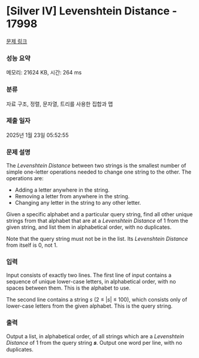 # [Silver IV] Levenshtein Distance - 17998 

[문제 링크](https://www.acmicpc.net/problem/17998) 

### 성능 요약

메모리: 21624 KB, 시간: 264 ms

### 분류

자료 구조, 정렬, 문자열, 트리를 사용한 집합과 맵

### 제출 일자

2025년 1월 23일 05:52:55

### 문제 설명

<p>The <em>Levenshtein Distance</em> between two strings is the smallest number of simple one-letter operations needed to change one string to the other. The operations are:</p>

<ul>
	<li>Adding a letter anywhere in the string.</li>
	<li>Removing a letter from anywhere in the string.</li>
	<li>Changing any letter in the string to any other letter.</li>
</ul>

<p>Given a specific alphabet and a particular query string, find all other unique strings from that alphabet that are at a <em>Levenshtein Distance</em> of 1 from the given string, and list them in alphabetical order, with no duplicates.</p>

<p>Note that the query string must not be in the list. Its <em>Levenshtein Distance</em> from itself is 0, not 1.</p>

### 입력 

 <p>Input consists of exactly two lines. The first line of input contains a sequence of unique lower-case letters, in alphabetical order, with no spaces between them. This is the alphabet to use.</p>

<p>The second line contains a string <em>s</em> (2 ≤ |<em>s</em>| ≤ 100), which consists only of lower-case letters from the given alphabet. This is the query string.</p>

### 출력 

 <p>Output a list, in alphabetical order, of all strings which are a <em>Levenshtein Distance</em> of 1 from the query string 𝒔. Output one word per line, with no duplicates.</p>

